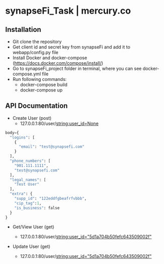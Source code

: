 # synapseFi_Task | mercury.co

## Installation
* Git clone the repository
* Get client id and secret key from synapseFi and add it to webapp/config.py file
* Install Docker and docker-compose (https://docs.docker.com/compose/install/)
* Go to synapseFi_project folder in terminal, where you can see docker-compose.yml file
* Run following commands:
    - docker-compose build
    - docker-compose up

## API Documentation

* Create User (post)
    - 127.0.0.1:80/user/<string:user_id=None>
```python
body={
  "logins": [
    {
      "email": "test@synapsefi.com"
    }
  ],
  "phone_numbers": [
    "901.111.1111",
    "test@synapsefi.com"
  ],
  "legal_names": [
    "Test User"
  ],
  "extra": {
    "supp_id": "122eddfgbeafrfvbbb",
    "cip_tag":1,
    "is_business": false
  }
}
```  

* Get/View User (get)
    - 127.0.0.1:80/user/<string:user_id="5d1a704b50fefc643509002f">

* Update User (get)
    - 127.0.0.1:80/user/<string:user_id="5d1a704b50fefc643509002f">
